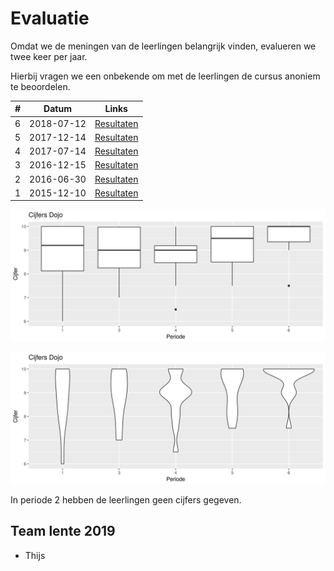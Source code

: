 # Evaluatie

Omdat we de meningen van de leerlingen belangrijk vinden, evalueren we twee keer per jaar.

Hierbij vragen we een onbekende om met de leerlingen de cursus anoniem te beoordelen.

#|Datum|Links
---|---|---
6|2018-07-12|[Resultaten](20180712EvaluatieResultaten.md)
5|2017-12-14|[Resultaten](20171214EvaluatieResultaten)
4|2017-07-14|[Resultaten](20170714EvaluatieResultaten.md)
3|2016-12-15|[Resultaten](Evaluatie20161215Vragen.md)
2|2016-06-30|[Resultaten](20160630Resultaten.md)
1|2015-12-10|[Resultaten](20151210Resultaten.md)

![](Evaluaties_box.png)

![](Evaluaties_viool.png)

In periode 2 hebben de leerlingen geen cijfers gegeven.

## Team lente 2019

 * Thijs
